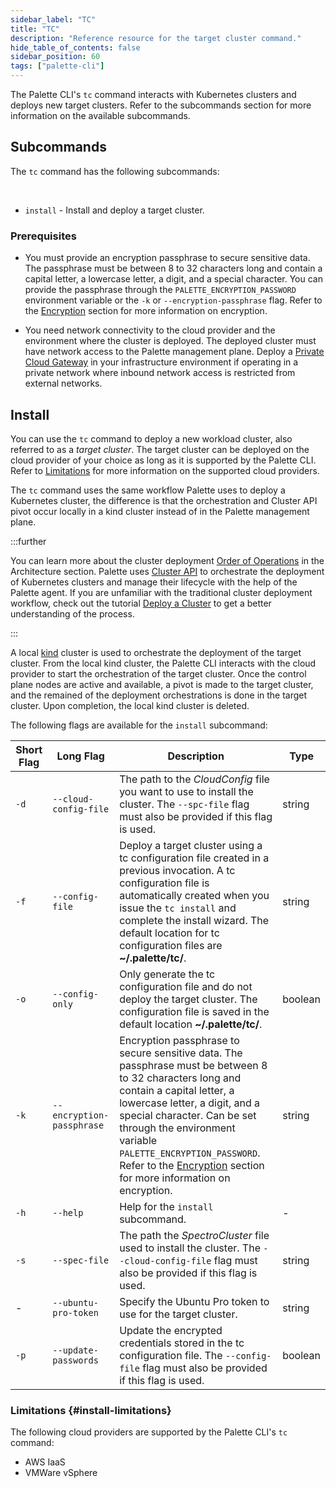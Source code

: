 ```yaml
---
sidebar_label: "TC"
title: "TC"
description: "Reference resource for the target cluster command."
hide_table_of_contents: false
sidebar_position: 60
tags: ["palette-cli"]
---
```


The Palette CLI's `tc` command interacts with Kubernetes clusters and deploys new target clusters. Refer to the
subcommands section for more information on the available subcommands.

## Subcommands

The `tc` command has the following subcommands:

<br />

- `install` - Install and deploy a target cluster.

### Prerequisites

- You must provide an encryption passphrase to secure sensitive data. The passphrase must be between 8 to 32 characters
  long and contain a capital letter, a lowercase letter, a digit, and a special character. You can provide the
  passphrase through the `PALETTE_ENCRYPTION_PASSWORD` environment variable or the `-k` or `--encryption-passphrase`
  flag. Refer to the [Encryption](./../palette-cli.md#encryption) section for more information on encryption.

- You need network connectivity to the cloud provider and the environment where the cluster is deployed. The deployed
  cluster must have network access to the Palette management plane. Deploy a
  [Private Cloud Gateway](../../../clusters/pcg/pcg.md) in your infrastructure environment if operating in a private
  network where inbound network access is restricted from external networks.

## Install

You can use the `tc` command to deploy a new workload cluster, also referred to as a _target cluster_. The target
cluster can be deployed on the cloud provider of your choice as long as it is supported by the Palette CLI. Refer to
[Limitations](#install-limitations) for more information on the supported cloud providers.

The `tc` command uses the same workflow Palette uses to deploy a Kubernetes cluster, the difference is that the
orchestration and Cluster API pivot occur locally in a kind cluster instead of in the Palette management plane.

:::further

You can learn more about the cluster deployment
[Order of Operations](../../../architecture/orchestration-spectrocloud.md) in the Architecture section. Palette uses
[Cluster API](https://cluster-api.sigs.k8s.io/) to orchestrate the deployment of Kubernetes clusters and manage their
lifecycle with the help of the Palette agent. If you are unfamiliar with the traditional cluster deployment workflow,
check out the tutorial [Deploy a Cluster](../../../tutorials/cluster-deployment/public-cloud/deploy-k8s-cluster.md) to
get a better understanding of the process.

:::

A local [kind](https://kind.sigs.k8s.io/) cluster is used to orchestrate the deployment of the target cluster. From the
local kind cluster, the Palette CLI interacts with the cloud provider to start the orchestration of the target cluster.
Once the control plane nodes are active and available, a pivot is made to the target cluster, and the remained of the
deployment orchestrations is done in the target cluster. Upon completion, the local kind cluster is deleted.

The following flags are available for the `install` subcommand:

| **Short Flag** | **Long Flag**             | **Description**                                                                                                                                                                                                                                                                                                                                                             | **Type** |
| -------------- | ------------------------- | --------------------------------------------------------------------------------------------------------------------------------------------------------------------------------------------------------------------------------------------------------------------------------------------------------------------------------------------------------------------------- | -------- |
| `-d`           | `--cloud-config-file`     | The path to the _CloudConfig_ file you want to use to install the cluster. The `--spc-file` flag must also be provided if this flag is used.                                                                                                                                                                                                                                | string   |
| `-f`           | `--config-file`           | Deploy a target cluster using a tc configuration file created in a previous invocation. A tc configuration file is automatically created when you issue the `tc install` and complete the install wizard. The default location for tc configuration files are **~/.palette/tc/**.                                                                                           | string   |
| `-o`           | `--config-only`           | Only generate the tc configuration file and do not deploy the target cluster. The configuration file is saved in the default location **~/.palette/tc/**.                                                                                                                                                                                                                   | boolean  |
| `-k`           | `--encryption-passphrase` | Encryption passphrase to secure sensitive data. The passphrase must be between 8 to 32 characters long and contain a capital letter, a lowercase letter, a digit, and a special character. Can be set through the environment variable `PALETTE_ENCRYPTION_PASSWORD`. Refer to the [Encryption](./../palette-cli.md#encryption) section for more information on encryption. | string   |
| `-h`           | `--help`                  | Help for the `install` subcommand.                                                                                                                                                                                                                                                                                                                                          | -        |
| `-s`           | `--spec-file`             | The path the _SpectroCluster_ file used to install the cluster. The `--cloud-config-file` flag must also be provided if this flag is used.                                                                                                                                                                                                                                  | string   |
| -              | `--ubuntu-pro-token`      | Specify the Ubuntu Pro token to use for the target cluster.                                                                                                                                                                                                                                                                                                                 | string   |
| `-p`           | `--update-passwords`      | Update the encrypted credentials stored in the tc configuration file. The `--config-file` flag must also be provided if this flag is used.                                                                                                                                                                                                                                  | boolean  |

### Limitations {#install-limitations}

The following cloud providers are supported by the Palette CLI's `tc` command:

- AWS IaaS
- VMWare vSphere
